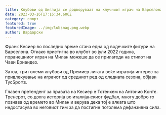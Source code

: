 ```yaml
---
title: Клубови од Англија се додворуваат на клучниот играч на Барселона
date: 2023-03-16T17:16:34.606Z
category: спорт
featured: true
featuredImage: ../img/lubsnag.png.webp
author: Вардарски
---
```


Франк Кесиер во последно време стана една од водечките фигури на Барселона. Откако пристигна во клубот во јули 2022 година, поранешниот играч на Милан можеше да се прилагоди на стилот на Чави Ернандез.

Затоа, три големи клубови од Премиер лигата веќе изразија интерес за привлекување на играчот од средниот ред од следната сезона, објави TycSports.

Главен претендент за правата на Кесиер е Тотенхем на Антонио Конте. Тренерот, со долга историја во италијанскиот фудбал, многу добро го познава од времето во Милан и верува дека тој е алката што недостасува во неговиот тим за да постигне поголема дефанзивна сила.
